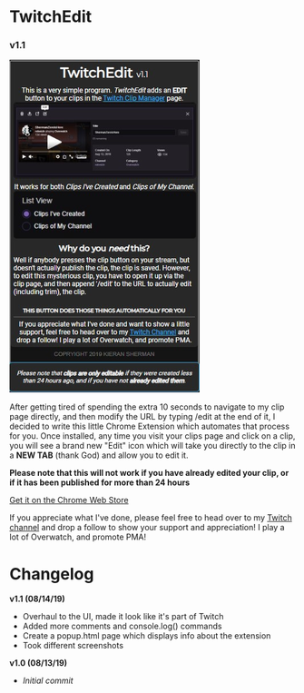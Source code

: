 # TwitchEdit
### v1.1

![TwitchEdit](resources/popup.jpg)

After getting tired of spending the extra 10 seconds to navigate to my clip page directly, and then modify the URL by typing /edit at the end of it, I decided to write this little Chrome Extension which automates that process for you.  Once installed, any time you visit your clips page and click on a clip, you will see a brand new "Edit" icon which will take you directly to the clip in a **NEW TAB** (thank God) and allow you to edit it.

**Please note that this will not work if you have already edited your clip, or if it has been published for more than 24 hours**

[Get it on the Chrome Web Store](https://chrome.google.com/webstore/detail/dechjnpdlchkchhgjnakdifhkdlhloob/publish-accepted?authuser=0&hl=en)

If you appreciate what I've done, please feel free to head over to my [Twitch channel](https://twitch.tv/ShermanZero) and drop a follow to show your support and appreciation!  I play a lot of Overwatch, and promote PMA!

# Changelog

**v1.1 (08/14/19)**
- Overhaul to the UI, made it look like it's part of Twitch
- Added more comments and console.log() commands
- Create a popup.html page which displays info about the extension
- Took different screenshots

**v1.0 (08/13/19)**
- *Initial commit*
